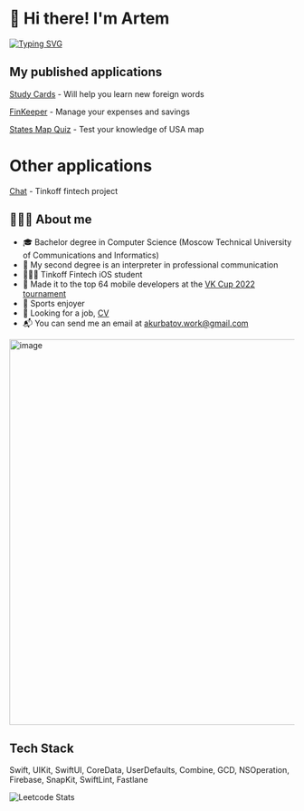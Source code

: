 # 👋 Hi there! I'm Artem
[![Typing SVG](https://readme-typing-svg.herokuapp.com?font=Fira+Code&pause=1000&color=FF6347&background=A2FF2B00&width=435&lines=iOS+Developer,+looking+for+a+job)](https://git.io/typing-svg)

## My published applications

<a href="https://apps.apple.com/us/app/study-cards-easy-learning/id6443857317" target="_blank">Study Cards</a> - Will help you learn new foreign words

<a href="https://apps.apple.com/ru/app/finkeeper/id1666950211?l=en" target="_blank">FinKeeper</a> - Manage your expenses and savings

<a href="https://apps.apple.com/us/app/states-map-quiz/id1668807246?ign-itscg=30200&ign-itsct=apps_box_link" target="_blank">States Map Quiz</a> - Test your knowledge of USA map

# Other applications

<a href="https://github.com/KurbatovIOS/Chat" target="_blank">Chat</a> - Tinkoff fintech project

## 👨🏻‍💻 About me

- 🎓 Bachelor degree in Computer Science (Moscow Technical University of Communications and Informatics)
- 📖 My second degree is an interpreter in professional communication
- 👨🏻‍💻 Tinkoff Fintech iOS student
- 🏅 Made it to the top 64 mobile developers at the <a href="https://github.com/KurbatovIOS/VK-Cup-R2" target="_blank">VK Cup 2022 tournament</a>
- 🏀 Sports enjoyer
- 📄 Looking for a job, <a href="https://drive.google.com/drive/u/0/folders/1oSjTlpRR7dtmHmNLnNbSI0HGXOTfE6L9" target="_blank">CV</a>
- 📬 You can send me an email at akurbatov.work@gmail.com

<img width="680" alt="image" src="https://github.com/KurbatovIOS/kurbatovios/assets/105456398/e076517d-2f15-4aa8-a9c2-5cddb85ee8d0">


## Tech Stack

Swift, UIKit, SwiftUI, CoreData, UserDefaults, Combine, GCD, NSOperation, Firebase, SnapKit, SwiftLint, Fastlane

![Leetcode Stats](https://leetcard.jacoblin.cool/artkurbatov?hide=ranking)
